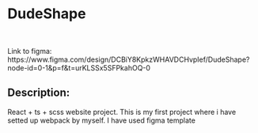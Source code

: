 <h1>DudeShape</h1>
<br />
<p>Link to figma: https://www.figma.com/design/DCBiY8KpkzWHAVDCHvpIef/DudeShape?node-id=0-1&p=f&t=urKLSSx5SFPkahOQ-0</p>
<h2>Description:</h2>
<p>React + ts + scss website project. This is my first project where i have setted up webpack by myself. I have used figma template</p>
